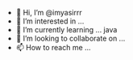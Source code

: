 - 👋 Hi, I’m @imyasirrr
- 👀 I’m interested in ...
- 🌱 I’m currently learning ... java
- 💞️ I’m looking to collaborate on ...
- 📫 How to reach me ...

<!---
imyasirrr/imyasirrr is a ✨ special ✨ repository because its `README.md` (this file) appears on your GitHub profile.
You can click the Preview link to take a look at your changes.
--->

